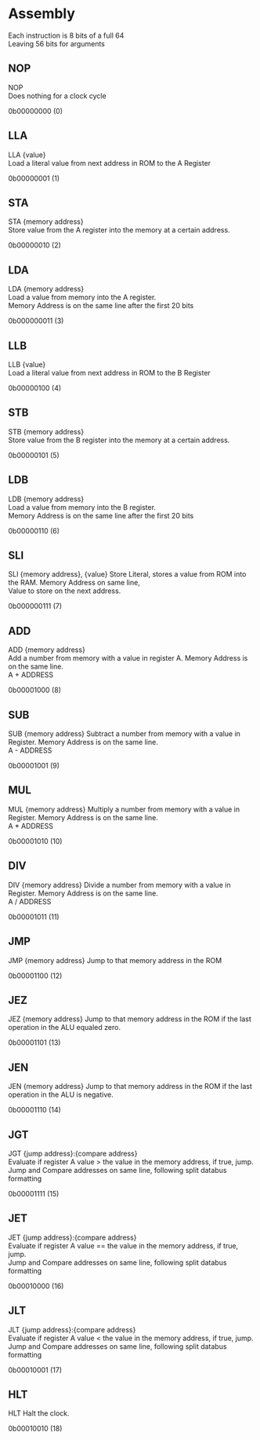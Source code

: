 # Assembly
Each instruction is 8 bits of a full 64  
Leaving 56 bits for arguments

## NOP
NOP  
Does nothing for a clock cycle  

0b00000000 (0)

## LLA
LLA {value}  
Load a literal value from next address in ROM to the A Register  

0b00000001 (1)  
## STA
STA {memory address}  
Store value from the A register into the memory at a certain address.  

0b00000010 (2)  
## LDA
LDA {memory address}  
Load a value from memory into the A register.   
Memory Address is on the same line after the first 20 bits

0b000000011 (3)  

## LLB
LLB {value}  
Load a literal value from next address in ROM to the B Register  

0b00000100 (4)  
## STB
STB {memory address}  
Store value from the B register into the memory at a certain address.  

0b00000101 (5)
## LDB
LDB {memory address}  
Load a value from memory into the B register.   
Memory Address is on the same line after the first 20 bits

0b00000110 (6)  

## SLI
SLI {memory address}, {value}
Store Literal, stores a value from ROM into the RAM. Memory Address on same line,  
Value to store on the next address.  

0b000000111 (7) 

## ADD
ADD {memory address}  
Add a number from memory with a value in register A. Memory Address is on the same line.  
A + ADDRESS  

0b00001000 (8)

## SUB
SUB {memory address}
Subtract a number from memory with a value in Register. Memory Address is on the same line.  
A - ADDRESS  

0b00001001 (9)

## MUL
MUL {memory address}
Multiply a number from memory with a value in Register. Memory Address is on the same line.  
A * ADDRESS  

0b00001010 (10)

## DIV
DIV {memory address}
Divide a number from memory with a value in Register. Memory Address is on the same line.  
A / ADDRESS  

0b00001011 (11)

## JMP
JMP {memory address}
Jump to that memory address in the ROM 

0b00001100 (12)

## JEZ
JEZ {memory address}
Jump to that memory address in the ROM if the last operation in the ALU equaled zero.  

0b00001101 (13)

## JEN
JEN {memory address}
Jump to that memory address in the ROM if the last operation in the ALU is negative.  

0b00001110 (14)

## JGT
JGT {jump address}:{compare address}  
Evaluate if register A value > the value in the memory address, if true, jump.  
Jump and Compare addresses on same line, following split databus formatting    

0b00001111 (15)

## JET
JET {jump address}:{compare address}  
Evaluate if register A value == the value in the memory address, if true, jump.  
Jump and Compare addresses on same line, following split databus formatting  

0b00010000 (16)

## JLT
JLT {jump address}:{compare address}  
Evaluate if register A value < the value in the memory address, if true, jump.  
Jump and Compare addresses on same line, following split databus formatting  

0b00010001 (17)

## HLT
HLT 
Halt the clock.

0b00010010 (18)
